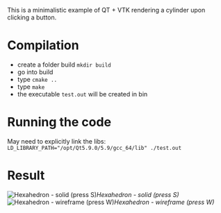 This is a minimalistic example of QT + VTK rendering a cylinder upon clicking a button.

# Compilation
- create a folder build `mkdir build`
- go into build
- type `cmake ..`
- type `make`
- the executable `test.out` will be created in bin

# Running the code

May need to explicitly link the libs:
```LD_LIBRARY_PATH="/opt/Qt5.9.0/5.9/gcc_64/lib" ./test.out```


# Result
![Hexahedron - solid (press S)](figures/screenshot.png)*Hexahedron - solid (press S)*
![Hexahedron - wireframe (press W)](figures/screenshot_2.png)*Hexahedron - wireframe (press W)*


